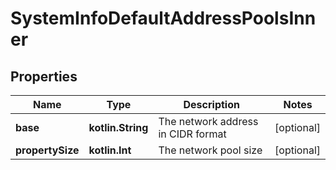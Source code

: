 
# SystemInfoDefaultAddressPoolsInner

## Properties
Name | Type | Description | Notes
------------ | ------------- | ------------- | -------------
**base** | **kotlin.String** | The network address in CIDR format |  [optional]
**propertySize** | **kotlin.Int** | The network pool size |  [optional]



